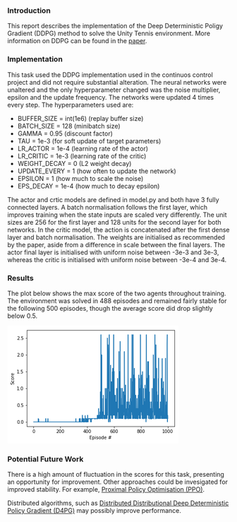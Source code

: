 [//]: # (Image References)

[image1]: scores_max.png "Max scores"


### Introduction

This report describes the implementation of the Deep Deterministic Poligy Gradient (DDPG) method to solve the Unity Tennis environment. More information on DDPG can be found in the [paper](https://storage.googleapis.com/deepmind-media/dqn/DQNNaturePaper.pdf).

### Implementation

This task used the DDPG implementation used in the continuos control project and did not require substantial alteration. The neural networks were unaltered and the only hyperparameter changed was the noise multiplier, epsilon and the update frequency. The networks were updated 4 times every step. The hyperparameters used are:
* BUFFER_SIZE = int(1e6)  (replay buffer size)
* BATCH_SIZE = 128        (minibatch size)
* GAMMA = 0.95            (discount factor)
* TAU = 1e-3              (for soft update of target parameters)
* LR_ACTOR = 1e-4         (learning rate of the actor)
* LR_CRITIC = 1e-3        (learning rate of the critic)
* WEIGHT_DECAY = 0        (L2 weight decay)
* UPDATE_EVERY = 1        (how often to update the network)
* EPSILON = 1             (how much to scale the noise)
* EPS_DECAY = 1e-4        (how much to decay epsilon)

The actor and crtic models are defined in model.py and both have 3 fully connected layers. A batch normalisation follows the first layer, which improves training when the state inputs are scaled very differently. The unit sizes are 256 for the first layer and 128 units for the second layer for both networks. In the critic model, the action is concatenated after the first dense layer and batch normalisation. The weights are initialised as recommended by the paper, aside from a difference in scale between the final layers. The actor final layer is initialised with uniform noise between -3e-3 and 3e-3, whereas the critic is initialised with uniform noise between -3e-4 and 3e-4.

### Results

The plot below shows the max score of the two agents throughout training. The environment was solved in 488 episodes and remained fairly stable for the following 500 episodes, though the average score did drop slightly below 0.5.

![Scores][image1]


### Potential Future Work
There is a high amount of fluctuation in the scores for this task, presenting an opportunity for improvement. Other approaches could be invesigated for improved stability. For example, [Proximal Policy Optimisation (PPO)](https://arxiv.org/pdf/1707.06347.pdf). 

Distributed algorithms, such as [Distributed Distributional Deep Deterministic Policy Gradient (D4PG)](https://openreview.net/pdf?id=SyZipzbCb) may possibly improve performance.


